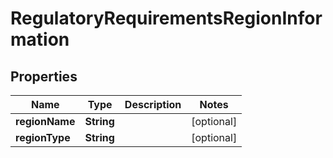 

# RegulatoryRequirementsRegionInformation


## Properties

Name | Type | Description | Notes
------------ | ------------- | ------------- | -------------
**regionName** | **String** |  |  [optional]
**regionType** | **String** |  |  [optional]



